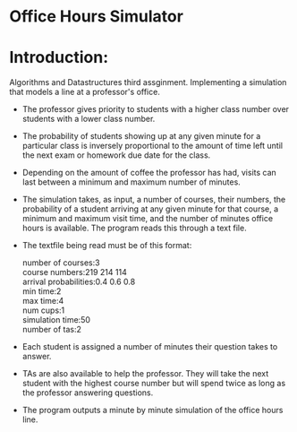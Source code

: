 Office Hours Simulator
======

Introduction:
======

Algorithms and Datastructures third assginment. Implementing a simulation that
models a line at a professor's office. 

- The professor gives priority to students with a higher class number over
students with a lower class number.

- The probability of students showing up at any given minute for a particular
class is inversely proportional to the amount of time left until the next exam
or homework due date for the class.

- Depending on the amount of coffee the professor has had, visits can last 
between a minimum and maximum number of minutes.

- The simulation takes, as input, a number of courses, their numbers, the 
probability of a student arriving at any given minute for that course,
a minimum and maximum visit time, and the number of minutes office hours is 
available. The program reads this through a text file.

- The textfile being read must be of this format:

	number of courses:3 <br />
	course numbers:219 214 114 <br />
	arrival probabilities:0.4 0.6 0.8 <br />
	min time:2 <br />
	max time:4 <br />
	num cups:1 <br />
	simulation time:50 <br />
	number of tas:2 

- Each student is assigned a number of minutes their question takes to answer.

- TAs are also available to help the professor. They will take the next student
with the highest course number but will spend twice as long as the professor
answering questions.

- The program outputs a minute by minute simulation of the office hours line.